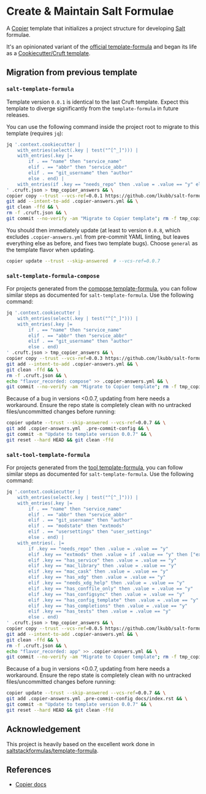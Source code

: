 # Create & Maintain Salt Formulae

A [Copier][copier-repo] template that initializes a project structure for developing [Salt][salt-repo] formulae.

It's an opinionated variant of the [official template-formula][template-formula] and began its life as a [Cookiecutter/Cruft template][cruft-template].

## Migration from previous template
### `salt-template-formula`
Template version `0.0.1` is identical to the last Cruft template.
Expect this template to diverge significantly from the `template-formula` in future releases.

You can use the following command inside the project root to migrate to this template (requires `jq`):

```bash
jq '.context.cookiecutter |
    with_entries(select(.key | test("^[^_]"))) |
    with_entries(.key |=
        if . == "name" then "service_name"
        elif . == "abbr" then "service_abbr"
        elif . == "git_username" then "author"
        else . end) |
    with_entries(if .key == "needs_repo" then .value = .value == "y" else . end)
' .cruft.json > tmp_copier_answers && \
copier copy --trust --vcs-ref=0.0.1 https://github.com/lkubb/salt-formula-copier --data-file=tmp_copier_answers --skip \* . && \
git add --intent-to-add .copier-answers.yml && \
git clean -ffd && \
rm -f .cruft.json && \
git commit --no-verify -am "Migrate to Copier template"; rm -f tmp_copier_answers
```

You should then immediately update (at least to version `0.0.8`, which excludes `.copier-answers.yml` from pre-commit YAML linting, but leaves everything else as before, and fixes two template bugs). Choose `general` as the template flavor when updating.

```bash
copier update --trust --skip-answered  # --vcs-ref=0.0.7
```

### `salt-template-formula-compose`
For projects generated from the [compose template-formula][cruft-compose], you can follow similar steps as documented for `salt-template-formula`.
Use the following command:

```bash
jq '.context.cookiecutter |
    with_entries(select(.key | test("^[^_]"))) |
    with_entries(.key |=
        if . == "name" then "service_name"
        elif . == "abbr" then "service_abbr"
        elif . == "git_username" then "author"
        else . end)
' .cruft.json > tmp_copier_answers && \
copier copy --trust --vcs-ref=0.0.3 https://github.com/lkubb/salt-formula-copier --data flavor=compose --data-file=tmp_copier_answers --skip \* . && \
git add --intent-to-add .copier-answers.yml && \
git clean -ffd && \
rm -f .cruft.json && \
echo "flavor_recorded: compose" >> .copier-answers.yml && \
git commit --no-verify -am "Migrate to Copier template"; rm -f tmp_copier_answers
```

Because of a bug in versions <0.0.7, updating from here needs a workaround. Ensure the repo state is completely clean with no untracked files/uncommitted changes before running:

```bash
copier update --trust --skip-answered --vcs-ref=0.0.7 && \
git add .copier-answers.yml  .pre-commit-config && \
git commit -m "Update to template version 0.0.7" && \
git reset --hard HEAD && git clean -ffd
```

### `salt-tool-template-formula`
For projects generated from the [tool template-formula][cruft-tool], you can follow similar steps as documented for `salt-template-formula`.
Use the following command:

```bash
jq '.context.cookiecutter |
    with_entries(select(.key | test("^[^_]"))) |
    with_entries(.key |=
        if . == "name" then "service_name"
        elif . == "abbr" then "service_abbr"
        elif . == "git_username" then "author"
        elif . == "modstate" then "extmods"
        elif . == "usersettings" then "user_settings"
        else . end) |
    with_entries(. |=
        if .key == "needs_repo" then .value = .value == "y"
        elif .key == "extmods" then .value = if .value == "y" then ["execution", "state"] else [] end
        elif .key == "has_service" then .value = .value == "y"
        elif .key == "mac_library" then .value = .value == "y"
        elif .key == "mac_cask" then .value = .value == "y"
        elif .key == "has_xdg" then .value = .value == "y"
        elif .key == "needs_xdg_help" then .value = .value == "y"
        elif .key == "has_conffile_only" then .value = .value == "y"
        elif .key == "has_configsync" then .value = .value == "y"
        elif .key == "has_config_template" then .value = .value == "y"
        elif .key == "has_completions" then .value = .value == "y"
        elif .key == "has_tests" then .value = .value == "y"
        else . end)
' .cruft.json > tmp_copier_answers && \
copier copy --trust --vcs-ref=0.0.5 https://github.com/lkubb/salt-formula-copier --data flavor=app --data-file=tmp_copier_answers --skip \* . && \
git add --intent-to-add .copier-answers.yml && \
git clean -ffd && \
rm -f .cruft.json && \
echo "flavor_recorded: app" >> .copier-answers.yml && \
git commit --no-verify -am "Migrate to Copier template"; rm -f tmp_copier_answers
```

Because of a bug in versions <0.0.7, updating from here needs a workaround. Ensure the repo state is completely clean with no untracked files/uncommitted changes before running:

```bash
copier update --trust --skip-answered --vcs-ref=0.0.7 && \
git add .copier-answers.yml .pre-commit-config docs/index.rst && \
git commit -m "Update to template version 0.0.7" && \
git reset --hard HEAD && git clean -ffd
```

## Acknowledgement
This project is heavily based on the excellent work done in [saltstackformulas/template-formula][template-formula].

## References
* [Copier docs][copier-docs]

[copier-repo]: https://github.com/copier-org/copier
[salt-repo]: https://github.com/saltstack/salt
[copier-docs]: https://copier.readthedocs.io/en/stable/
[template-formula]: https://github.com/saltstack-formulas/template-formula
[cruft-template]: https://github.com/lkubb/salt-template-formula
[cruft-compose]: https://github.com/lkubb/salt-template-formula-compose
[cruft-tool]: https://github.com/lkubb/salt-tool-template-formula
